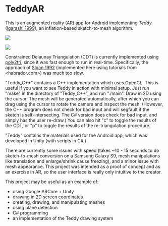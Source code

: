 # TeddyAR

This is an augmented reality (AR) app for Android implementing *Teddy* ([Igarashi 1999](https://www.cs.toronto.edu/~jacobson/seminar/igarashi-et-al-1999.pdf)), an inflation-based sketch-to-mesh algorithm.

![](heart_demo.gif)

![](swan_demo.gif)

Constrained Delaunay Triangulation (CDT) is currently implemented using [poly2tri](https://github.com/MaulingMonkey/poly2tri-cs), since it was fast enough to run in real-time. Specifically, the approach of [Sloan 1992](https://www.newcastle.edu.au/__data/assets/pdf_file/0019/22519/23_A-fast-algortithm-for-generating-constrained-Delaunay-triangulations.pdf) (implemented here using tutorials from <habrador.com>) was much too slow.

"Teddy_C++" contains a C++ implementation which uses OpenGL. This is useful if you want to see Teddy in action with minimal setup. Just run "make" in the directory of "Teddy_C++", and run "./main". Draw in 2D using the cursor. The mesh will be generated automatically, after which you can drag using the cursor to rotate the camera and inspect the mesh. (However, the C++ program does not check for bad input and will segfault if the sketch is self-intersecting. The C# version does check for bad input, and simply has the user re-draw.) You can also hit "c" to toggle the results of the CDT, or "p" to toggle the results of the re-triangulation procedure.

"Teddy" contains the materials used for the Android app, which was developed in Unity (with scripts in C#.)

There are currently some issues with speed (takes ~10 - 15 seconds to do sketch-to-mesh conversion on a Samsung Galaxy S9, mesh manipulations like translation and enlarge/shrink cause freezing), and a minor issue with mesh appearance. This project was intended as a proof of concept and as an exercise in AR, so the user interface is really only intuitive to the creator.

This project may be useful as an example of:
* using Google ARCore + Unity
* drawing in 2D screen coordinates
* creating, drawing, and manipulating meshes
* using plane detection
* C# programming
* an implementation of the Teddy drawing system
